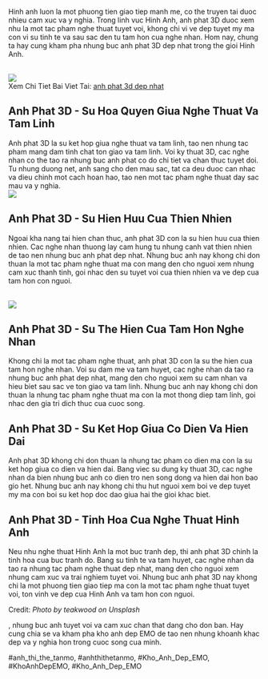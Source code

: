 <p>Hinh anh luon la mot phuong tien giao tiep manh me, co the truyen tai duoc nhieu cam xuc va y nghia. Trong linh vuc Hinh Anh, anh phat 3D duoc xem nhu la mot tac pham nghe thuat tuyet voi, khong chi vi ve dep tuyet my ma con vi su tinh te va sau sac den tu tam hon cua nghe nhan. Hom nay, chung ta hay cung kham pha nhung buc anh phat 3D dep nhat trong the gioi Hinh Anh.</p><br><img src="https://khoanhdepemo.com/wp-content/uploads/2024/12/image-289-1024x1024.png"></br>
Xem Chi Tiet Bai Viet Tai: <a href="https://khoanhdepemo.com/hinh-anh-phat-dep-3d/">anh phat 3d dep nhat</a><h2>Anh Phat 3D - Su Hoa Quyen Giua Nghe Thuat Va Tam Linh</h2><p>Anh phat 3D la su ket hop giua nghe thuat va tam linh, tao nen nhung tac pham mang dam tinh chat ton giao va tam linh. Voi ky thuat 3D, cac nghe nhan co the tao ra nhung buc anh phat co do chi tiet va chan thuc tuyet doi. Tu nhung duong net, anh sang cho den mau sac, tat ca deu duoc can nhac va dieu chinh mot cach hoan hao, tao nen mot tac pham nghe thuat day sac mau va y nghia.<br><img src="https://khoanhdepemo.com/wp-content/uploads/2024/12/image-143-1024x675.png"></br><h2>Anh Phat 3D - Su Hien Huu Cua Thien Nhien</h2><p>Ngoai kha nang tai hien chan thuc, anh phat 3D con la su hien huu cua thien nhien. Cac nghe nhan thuong lay cam hung tu nhung canh vat thien nhien de tao nen nhung buc anh phat dep nhat. Nhung buc anh nay khong chi don thuan la mot tac pham nghe thuat ma con mang den cho nguoi xem nhung cam xuc thanh tinh, goi nhac den su tuyet voi cua thien nhien va ve dep cua tam hon con nguoi.</p><br><img src="https://khoanhdepemo.com/wp-content/uploads/2024/12/image-284-1024x683.png"></br><h2>Anh Phat 3D - Su The Hien Cua Tam Hon Nghe Nhan</h2><p>Khong chi la mot tac pham nghe thuat, anh phat 3D con la su the hien cua tam hon nghe nhan. Voi su dam me va tam huyet, cac nghe nhan da tao ra nhung buc anh phat dep nhat, mang den cho nguoi xem su cam nhan va hieu biet sau sac ve ton giao va tam linh. Nhung buc anh nay khong chi don thuan la nhung tac pham nghe thuat ma con la mot thong diep tam linh, goi nhac den gia tri dich thuc cua cuoc song.<h2>Anh Phat 3D - Su Ket Hop Giua Co Dien Va Hien Dai</h2><p>Anh phat 3D khong chi don thuan la nhung tac pham co dien ma con la su ket hop giua co dien va hien dai. Bang viec su dung ky thuat 3D, cac nghe nhan da bien nhung buc anh co dien tro nen song dong va hien dai hon bao gio het. Nhung buc anh nay khong chi thu hut nguoi xem boi ve dep tuyet my ma con boi su ket hop doc dao giua hai the gioi khac biet.</p><h2>Anh Phat 3D - Tinh Hoa Cua Nghe Thuat Hinh Anh</h2><p>Neu nhu nghe thuat Hinh Anh la mot buc tranh dep, thi anh phat 3D chinh la tinh hoa cua buc tranh do. Bang su tinh te va tam huyet, cac nghe nhan da tao ra nhung tac pham nghe thuat dep nhat, mang den cho nguoi xem nhung cam xuc va trai nghiem tuyet voi. Nhung buc anh phat 3D nay khong chi la mot phuong tien giao tiep ma con la mot tac pham nghe thuat tuyet voi, ton vinh ve dep cua Hinh Anh va tam hon con nguoi.<p class="credit">Credit: <em>Photo by teakwood on Unsplash</em></p><p>, nhung buc anh tuyet voi va cam xuc chan that dang cho don ban. Hay cung chia se va kham pha kho anh dep EMO de tao nen nhung khoanh khac dep va y nghia hon trong cuoc song cua minh.</p>
#anh_thi_the_tanmo, #anhthithetanmo, #Kho_Anh_Dep_EMO, #KhoAnhDepEMO, #Kho_Anh_Dep_EMO
